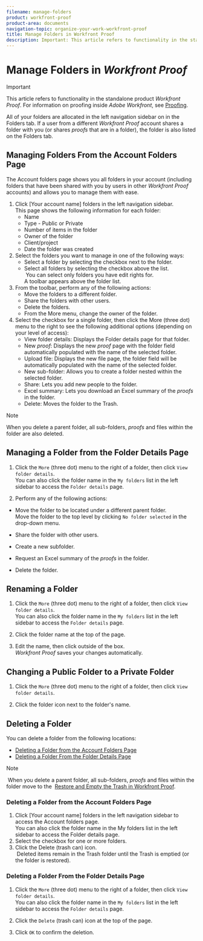 ```yaml
---
filename: manage-folders
product: workfront-proof
product-area: documents
navigation-topic: organize-your-work-workfront-proof
title: Manage Folders in Workfront Proof
description: Important: This article refers to functionality in the standalone product Workfront Proof. For information on proofing inside Adobe Workfront, see Proofing.
---
```


# Manage Folders in *Workfront Proof*

>[!IMPORTANT]
>
>This article refers to functionality in the standalone product *Workfront Proof*. For information on proofing inside *Adobe Workfront*, see [Proofing](../../../review-and-approve-work/proofing/proofing.md).

All of your folders are allocated in the left navigation sidebar on in the Folders tab. If a user from a different *Workfront Proof* account shares a folder with you (or shares *proofs* that are in a folder), the folder is also listed on the Folders tab.&nbsp;

## Managing Folders From the Account Folders Page

The Account folders page shows you all folders in your account (including folders that have been shared with you by users in other *Workfront Proof* accounts) and allows you to manage them with ease.

<ol> 
 <li value="1">Click <span class="bold">[Your account name] folders</span>&nbsp;in the left navigation sidebar.<br>This page shows the following information for each folder: 
  <ul>
   <li>Name</li>
   <li>Type - Public or Private</li>
   <li>Number of items in the folder</li>
   <li>Owner of the folder</li>
   <li>Client/project</li>
   <li>Date the folder was created</li>
  </ul></li> 
 <li value="2">Select the folders you want to manage in one of the following ways: 
  <ul>
   <li>Select a folder by selecting the checkbox next to the folder.</li>
   <li>Select all folders by selecting the checkbox above the list.<br><note type="note">
     &nbsp;You can select only folders you have edit rights for.
     <br>
    </note>A toolbar appears above the folder list.</li>
  </ul></li> 
 <li value="3">From the toolbar, perform any of the following actions: 
  <ul>
   <li>Move the folders to a different folder.</li>
   <li>Share the folders with other users.</li>
   <li>Delete the folders.</li>
   <li>From the <span class="bold">More</span> menu, change the owner of the folder.</li>
  </ul></li> 
 <li value="4">Select the checkbox for a single folder, then click the <span class="bold">More</span> (three dot) menu to the right to see the following additional options (depending on your level of access): 
  <ul>
   <li><span class="bold">View folder details</span>: Displays the Folder details page for that folder.</li>
   <li><span class="bold">New <em>proof</em></span>: Displays the new <em>proof</em> page with the folder field automatically populated with the name of the selected folder.</li>
   <li><span class="bold">Upload file</span>: Displays the new file page, the folder field will be automatically populated with the name of the selected folder.</li>
   <li><span class="bold">New sub-folder</span>: Allows you to create a folder nested within the selected folder.</li>
   <li><span class="bold">Share</span>: Lets you add new people to the folder.</li>
   <li><span class="bold">Excel summary</span>: Lets you download an Excel summary of the <em>proofs</em> in the folder.</li>
   <li><span class="bold">Delete</span>: Moves the folder to the Trash.</li>
  </ul></li> 
</ol>

>[!NOTE]
>
>When you delete a parent folder, all sub-folders, *proofs* and files within the folder are also deleted.

## Managing a Folder from the Folder Details Page

1. Click the `More` (three dot) menu to the right of a folder, then click `View folder details`.  
   You can also click the folder name in the `My folders` list in the left sidebar to access the `Folder details` page.

1. Perform any of the following actions:

  * Move the folder to be located under a different parent folder.  
    Move the folder to the top level by clicking `No folder selected` in the drop-down menu.
  
  * Share the folder with other users.&nbsp;
  * Create a new subfolder.&nbsp;
  * Request an Excel summary of the *proofs* in the folder.&nbsp;
  * Delete the folder.&nbsp;&nbsp;

## Renaming a Folder

1. Click the `More` (three dot) menu to the right of a folder, then click `View folder details`.  
   You can also click the folder name in the `My folders` list in the left sidebar to access the `Folder details` page.

1. Click the folder name at the top of the page.&nbsp;
1. Edit the name, then click outside of the box.   
   *Workfront Proof* saves your changes automatically.

## Changing a Public Folder to a Private Folder

1. Click the `More` (three dot) menu to the right of a folder, then click `View folder details`.

1. Click the folder icon next to the folder's name.

## Deleting a Folder

You can delete a folder from the following locations:

* [Deleting a Folder from the Account Folders Page](#delete-from-account-folders) 
* [Deleting a Folder From the Folder Details Page](#delete-from-details-page)

>[!NOTE]
>
>&nbsp;When you delete a parent folder, all sub-folders, *proofs* and files within the folder move to the&nbsp; [Restore and Empty the Trash in Workfront Proof](../../../workfront-proof/wp-work-proofsfiles/manage-your-work/restore-and-empty-trash.md).

### Deleting a Folder from the Account Folders Page

<ol> 
 <li value="1">Click <span class="bold">[Your account name] folders</span> in the left navigation sidebar to access the Account folders page.<br>You can also click the folder name in the <span class="bold">My folders</span> list in the left sidebar to access the <span class="bold">Folder details</span> page.</li> 
 <li value="2">Select the checkbox for one or more folders.&nbsp;</li> 
 <li value="3">Click the <span class="bold">Delete</span>&nbsp;(trash can) icon.<br><note type="note">
   &nbsp;Deleted items remain in the Trash folder until the Trash is emptied (or the folder is restored).
  </note></li> 
</ol>

### Deleting a Folder From the Folder Details Page

1. Click the `More` (three dot) menu to the right of a folder, then click `View folder details`.  
   You can also click the folder name in the `My folders` list in the left sidebar to access the `Folder details` page.

1. Click the `Delete`&nbsp;(trash can) icon at the top of the page.&nbsp;
1. Click `OK` to confirm the deletion.

